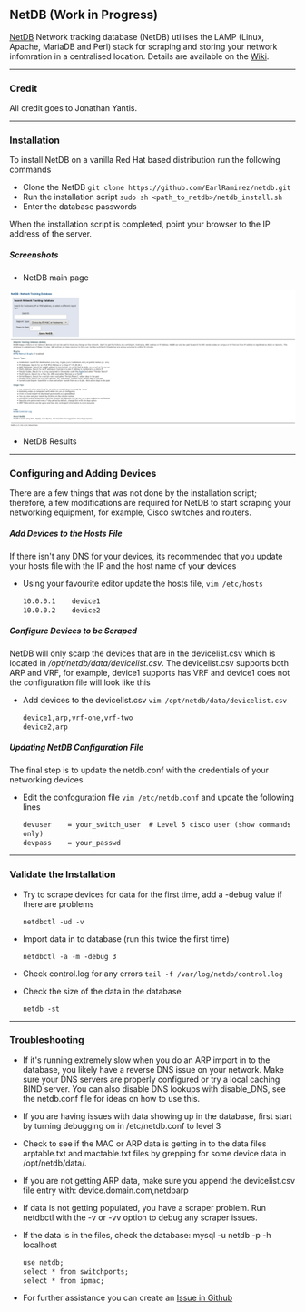 
## NetDB (Work in Progress)

[NetDB](https://github.com/EarlRamirez/netdb/wiki/NetDB-Home) Network tracking database (NetDB) utilises the LAMP (Linux, Apache, MariaDB and Perl) stack for scraping and storing your network infomration in a centralised location. Details are available on the [Wiki](https://github.com/EarlRamirez/netdb/wiki/NetDB-Home).

-----------
### Credit

All credit goes to Jonathan Yantis.

------------
### Installation

To install NetDB on a vanilla Red Hat based distribution run the following commands

- Clone the NetDB `git clone https://github.com/EarlRamirez/netdb.git`
- Run the installation script `sudo sh <path_to_netdb>/netdb_install.sh`
- Enter the database passwords

When the installation script is completed, point your browser to the IP address of the server.

##### Screenshots

- NetDB main page

![alt text](https://raw.githubusercontent.com/EarlRamirez/netdb/dev/extra/img/netdb_main.png)

- NetDB Results



----------
### Configuring and Adding Devices

There are a few things that was not done by the installation script; therefore, a few modifications are required for NetDB to start scraping your networking equipment, for example, Cisco switches and routers.

##### Add Devices to the Hosts File

If there isn't any DNS for your devices, its recommended that you update your hosts file with the IP and the host name of your devices 

- Using your favourite editor update the hosts file, `vim /etc/hosts`
	```shell
    10.0.0.1	device1
    10.0.0.2	device2
	```

##### Configure Devices to be Scraped

NetDB will only scarp the devices that are in the devicelist.csv which is located in _/opt/netdb/data/devicelist.csv_. The devicelist.csv supports both ARP and VRF, for example, device1 supports has VRF and device1 does not the configuration file will look like this 

- Add devices to the devicelist.csv `vim /opt/netdb/data/devicelist.csv`
	```shell	
	device1,arp,vrf-one,vrf-two
	device2,arp
	```

##### Updating NetDB Configuration File

The final step is to update the netdb.conf with the credentials of your networking devices

- Edit the confoguration file `vim /etc/netdb.conf` and update the following lines
	```shell	
	devuser    = your_switch_user  # Level 5 cisco user (show commands only)
	devpass    = your_passwd
	```

-----------
### Validate the Installation

- Try to scrape devices for data for the first time, add a -debug value if there
  are problems
	```shell
	netdbctl -ud -v
	```

- Import data in to database (run this twice the first time)
	```shell
	netdbctl -a -m -debug 3
	```

- Check control.log for any errors `tail -f /var/log/netdb/control.log`

- Check the size of the data in the database
	```shell
	netdb -st
	```

----------
### Troubleshooting

- If it's running extremely slow when you do an ARP import in to the database, you likely have a reverse DNS issue on
  your network.  Make sure your DNS servers are properly configured or try a local caching BIND server.  You can also
  disable DNS lookups with disable_DNS, see the netdb.conf file for ideas on how to use this.

- If you are having issues with data showing up in the database, first start by turning debugging on in /etc/netdb.conf
  to level 3

- Check to see if the MAC or ARP data is getting in to the data files arptable.txt and mactable.txt files by grepping
  for some device data in /opt/netdb/data/.

- If you are not getting ARP data, make sure you append the devicelist.csv file entry with: device.domain.com,netdbarp

- If data is not getting populated, you have a scraper problem.  Run netdbctl with the -v or -vv option to debug any 
  scraper issues.

- If the data is in the files, check the database: mysql -u netdb -p -h localhost
	```shell
	use netdb;
	select * from switchports;
	select * from ipmac;
	```
- For further assistance you can create an [Issue in Github](https://github.com/EarlRamirez/netdb/issues)

